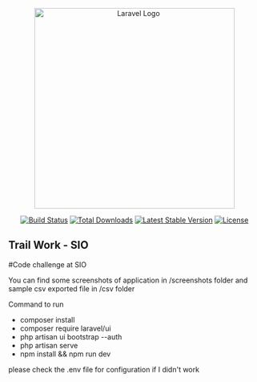 <p align="center"><a href="https://laravel.com" target="_blank"><img src="https://raw.githubusercontent.com/laravel/art/master/logo-lockup/5%20SVG/2%20CMYK/1%20Full%20Color/laravel-logolockup-cmyk-red.svg" width="400" alt="Laravel Logo"></a></p>

<p align="center">
<a href="https://github.com/laravel/framework/actions"><img src="https://github.com/laravel/framework/workflows/tests/badge.svg" alt="Build Status"></a>
<a href="https://packagist.org/packages/laravel/framework"><img src="https://img.shields.io/packagist/dt/laravel/framework" alt="Total Downloads"></a>
<a href="https://packagist.org/packages/laravel/framework"><img src="https://img.shields.io/packagist/v/laravel/framework" alt="Latest Stable Version"></a>
<a href="https://packagist.org/packages/laravel/framework"><img src="https://img.shields.io/packagist/l/laravel/framework" alt="License"></a>
</p>

## Trail Work - SIO

#Code challenge at SIO

<p>You can find some screenshots of application in /screenshots folder and sample csv exported file in /csv folder</p>
<p>Command to run </p>
<ul>
    <li>composer install </li>
    <li>composer require laravel/ui </li>
    <li>php artisan ui bootstrap --auth</li>
    <li>php artisan serve </li>
    <li>npm install && npm run dev </li>   
</ul>
<p>
please check the .env file for configuration if I didn't work
</p>
